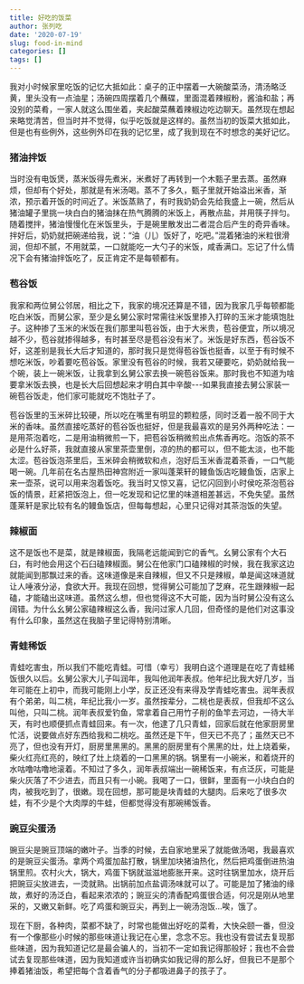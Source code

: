 ```yaml
---
title: 好吃的饭菜
author: 张列吃
date: '2020-07-19'
slug: food-in-mind
categories: []
tags: []
---
```

我对小时候家里吃饭的记忆大抵如此：桌子的正中摆着一大碗酸菜汤，清汤略泛黄，里头没有一点油星；汤碗四周摆着几个蘸碟，里面混着辣椒粉，酱油和盐；再没别的菜肴，一家人就这么围坐着，夹起酸菜蘸着辣椒边吃边聊天。虽然现在想起来略觉清苦，但当时并不觉得，似乎吃饭就是这样的。虽然当初的饭菜大抵如此，但是也有些例外，这些例外印在我的记忆里，成了我到现在不时想念的美好记忆。

### 猪油拌饭

当时没有电饭煲，蒸米饭得先煮米，米煮好了再转到一个木甄子里去蒸。虽然麻烦，但却有个好处，那就是有米汤喝。蒸不了多久，甄子里就开始溢出米香，渐浓，预示着开饭的时间近了。米饭蒸熟了，有时我奶奶会先给我盛上一碗，然后从猪油罐子里挑一块白白的猪油抹在热气腾腾的米饭上，再散点盐，并用筷子拌匀。随着搅拌，猪油慢慢化在米饭里头，于是碗里散发出二者混合后产生的奇异香味。拌好后，奶奶就把碗递给我，说：“油（儿）饭好了，吃吧。”混着猪油的米粒很滑润，但却不腻，不用就菜，一口就能吃一大勺子的米饭，咸香满口。忘记了什么情况下会有猪油拌饭吃了，反正肯定不是每顿都有。

### 苞谷饭

我家和两位舅公邻居，相比之下，我家的境况还算是不错，因为我家几乎每顿都能吃白米饭，而舅公家，至少是幺舅公家时常需往米饭里掺入打碎的玉米才能填饱肚子。这种掺了玉米的米饭在我们那里叫苞谷饭，由于大米贵，苞谷便宜，所以境况越不少，苞谷就掺得越多，有时甚至尽是苞谷没有米了。米饭是好东西，苞谷饭不好，这差别是我长大后才知道的，那时我只是觉得苞谷饭也挺香，以至于有时候不想吃米饭，吵着要吃苞谷饭。家里没有苞谷的时候，我若又硬要吃，奶奶就给我一个碗，装上一碗米饭，让我拿到幺舅公家去换一碗苞谷饭来。那时我也不知道为啥要拿米饭去换，也是长大后回想起来才明白其中辛酸---如果我直接去舅公家装一碗苞谷饭走，他们家可能就吃不饱肚子了。    

苞谷饭里的玉米碎比较硬，所以吃在嘴里有明显的颗粒感，同时泛着一股不同于大米的香味。虽然直接吃蒸好的苞谷饭也挺好，但是我最喜欢的是另外两种吃法：一是用茶泡着吃，二是用油稍微煎一下，把苞谷饭稍微煎出点焦香再吃。泡饭的茶不必是什么好茶，我就直接从家里茶壶里倒，凉的热的都可以，但不能太淡，也不能太涩。苞谷饭泡茶里后，玉米碎会稍微软和点，泡好后玉米香混着茶香，一口气能喝一碗。几年前在名古屋热田神宫附近一家叫蓬莱轩的鳗鱼饭店吃鳗鱼饭，店家上来一壶茶，说可以用来泡着饭吃。我当时又惊又喜，记忆闪回到小时侯吃茶泡苞谷饭的情景，赶紧把饭泡上，但一吃发现和记忆里的味道相差甚远，不免失望。虽然蓬莱轩是家比较有名的鳗鱼饭店，但每每想起，心里只记得对其茶泡饭的失望。   

### 辣椒面

这不是饭也不是菜，就是辣椒面，我隔老远能闻到它的香气。幺舅公家有个大石臼，有时他会用这个石臼磕辣椒面。舅公在他家门口磕辣椒的时候，我在我家这边就能闻到那飘过来的香。这味道像是来自辣椒，但又不只是辣椒，单是闻这味道就让人唾液分泌，食欲大开。我现在回想，觉得舅公可能加了芝麻，花生跟辣椒一起磕，才能磕出这味道。虽然这么想，但也觉得这不大可能，因为当时舅公没有这么阔错。为什么幺舅公家磕辣椒这么香，我问过家人几回，但奇怪的是他们对这事没有什么印象，虽然这在我脑子里记得特别清晰。 

### 青蛙稀饭

青蛙吃害虫，所以我们不能吃青蛙。可惜（幸亏）我明白这个道理是在吃了青蛙稀饭很久以后。幺舅公家大儿子叫润年，我叫他润年表叔。他年纪比我大好几岁，当年可能在上初中，而我可能刚上小学，反正还没有来得及学青蛙吃害虫。润年表叔有个弟弟，叫二桃，年纪比我小一岁。虽然按辈分，二桃也是表叔，但我却不这么叫他，只叫二桃。润年表叔爱钓鱼，常拿着自己用竹子削的鱼竿去河边，一待大半天，有时也顺便抓点青蛙回来。有一次，他逮了几只青蛙，回家后就在他家厨房里忙活，说要做点好东西给我和二桃吃。虽然还是下午，但天已不亮了；虽然天已不亮了，但也没有开灯，厨房里黑黑的。黑黑的厨房里有个黑黑的灶，灶上烧着柴，柴火红亮红亮的，映红了灶上烧着的一口黑黑的锅。锅里有一小碗米，和着烧开的水咕噜咕噜地滚着。不知过了多久，润年表叔端出一碗稀饭来，有点泛灰，可能是柴火灰落了不少进去，而且只有一小碗。我喝了一口，很鲜，里面有一小块白白的肉，被我吃到了，很嫩。现在回想，那可能是块青蛙的大腿肉。后来吃了很多次蛙，有不少是个大肉厚的牛蛙，但都觉得没有那碗稀饭香。   

### 豌豆尖蛋汤

豌豆尖是豌豆顶端的嫩叶子。当季的时候，去自家地里采了就能做汤喝，我最喜欢的是豌豆尖蛋汤。拿两个鸡蛋加盐打散，锅里加块猪油热化，然后把鸡蛋倒进热油锅里煎。农村火大，锅大，鸡蛋下锅就滋滋地膨胀开来。这时往锅里加水，烧开后把豌豆尖放进去，一烫就熟。出锅前加点盐调汤味就可以了。可能是加了猪油的缘故，煮好的汤泛白，看起来浓浓的；豌豆尖的清香配鸡蛋很合适，何况是刚从地里采的，又嫩又新鲜。吃了鸡蛋和豌豆尖，再到上一碗汤泡饭...唉，饿了。     

现在下厨，各种肉，菜都不缺了，时常也能做出好吃的菜肴，大快朵颐一番，但没有一个像那些小时候的那些味道让我记在心里，念念不忘。我也没有尝试去复现那些味道，因为我知道记忆是最会骗人的，当初不一定如我记得那般好；我也不会尝试去复现那些味道，因为我知道或许当初确实如我记得的那么好，但我已不是那个捧着猪油饭，希望把每个含着香气的分子都吸进鼻子的孩子了。










